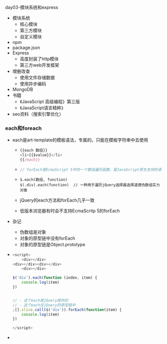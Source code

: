 day03-模块系统和express

- 模块系统
  - 核心模块
  - 第三方模块
  - 自定义模块
- npm
- package.json
- Express
  - 高度封装了http模块
  - 第三方web开发框架
- 增删改查
  - 使用文件存储数据
  - 使用异步编码
- MongoDB
- 书籍
  - 《JavaScript 高级编程》第三版
  - 《JavaScript语言精粹》
- seo资料（搜索引擎优化）



### each和foreach

- each是art-template的模板语法，专属的。只能在模板字符串中去使用

  - ```javascript
    {{each 数组}}
    <li>{{$value}}</li>
    {{/each}}
    ```

  - ```javascript
    // forEach是EcmaScript 5中的一个数组遍历函数，是JavaScript原生支持的语法.可以遍历任何可遍历的成员
    ```

  - ```jQuery
    $.each(数组, function)
    $(.div).each(function)  // 一种用于遍历jQuery选择器选择道德伪数组实力对象
    ```

  - jQuery的each方法和forEach几乎一致

  - 低版本浏览器有时会不支持EcmaScritp 5的forEach

- 杂记

  - 伪数组是对象
  - 对象的原型链中没有forEach
  - 对象的原型链是Object.prototype

- ```javascript
  <script>
      <div></div>
  <div></div><div></div>
      <div></div>
  
  $('div').each(function (index, item) {
      console.log(item)
  })
  
  
  // - 这个each是jQuery提供的
  // - 这个each在jQuery的原型链中
  ;[].slice.call($('div')).forEach(function(item) {
      console.log(item)
  })
  
  </script>
  ```

- 

